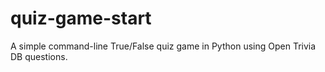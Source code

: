 # quiz-game-start
A simple command-line True/False quiz game in Python using Open Trivia DB questions.
